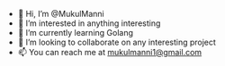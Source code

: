 - 👋 Hi, I’m @MukulManni
- 👀 I’m interested in anything interesting
- 🌱 I’m currently learning Golang
- 💞️ I’m looking to collaborate on any interesting project
- 📫 You can reach me at mukulmanni1@gmail.com

<!---
MukulManni/MukulManni is a ✨ special ✨ repository because its `README.md` (this file) appears on your GitHub profile.
You can click the Preview link to take a look at your changes.
--->
